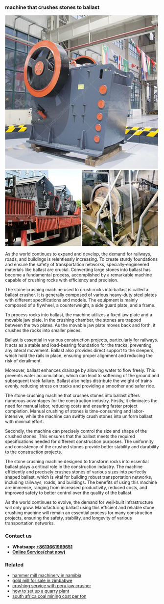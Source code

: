 <h3>machine that crushes stones to ballast</h3><img src='1708587041.jpg' alt=''><p>As the world continues to expand and develop, the demand for railways, roads, and buildings is relentlessly increasing. To create sturdy foundations and ensure the safety of transportation networks, specially-engineered materials like ballast are crucial. Converting large stones into ballast has become a fundamental process, accomplished by a remarkable machine capable of crushing rocks with efficiency and precision.</p><p>The stone crushing machine used to crush rocks into ballast is called a ballast crusher. It is generally composed of various heavy-duty steel plates with different specifications and models. The equipment is mainly composed of a flywheel, a counterweight, a side guard plate, and a frame.</p><p>To process rocks into ballast, the machine utilizes a fixed jaw plate and a movable jaw plate. In the crushing chamber, the stones are trapped between the two plates. As the movable jaw plate moves back and forth, it crushes the rocks into smaller pieces.</p><p>Ballast is essential in various construction projects, particularly for railways. It acts as a stable and load-bearing foundation for the tracks, preventing any lateral movement. Ballast also provides direct support to the sleepers, which hold the rails in place, ensuring proper alignment and reducing the risk of derailment.</p><p>Moreover, ballast enhances drainage by allowing water to flow freely. This prevents water accumulation, which can lead to softening of the ground and subsequent track failure. Ballast also helps distribute the weight of trains evenly, reducing stress on tracks and providing a smoother and safer ride.</p><p>The stone crushing machine that crushes stones into ballast offers numerous advantages for the construction industry. Firstly, it eliminates the need for manual labor, reducing costs and ensuring faster project completion. Manual crushing of stones is time-consuming and labor-intensive, while the machine can swiftly crush stones into uniform ballast with minimal effort.</p><p>Secondly, the machine can precisely control the size and shape of the crushed stones. This ensures that the ballast meets the required specifications needed for different construction purposes. The uniformity and consistency of the crushed stones provide better stability and durability to the construction projects.</p><p>The stone crushing machine designed to transform rocks into essential ballast plays a critical role in the construction industry. The machine efficiently and precisely crushes stones of various sizes into perfectly shaped ballast, which is vital for building robust transportation networks, including railways, roads, and buildings. The benefits of using this machine are immense, ranging from increased productivity, reduced costs, and improved safety to better control over the quality of the ballast.</p><p>As the world continues to evolve, the demand for well-built infrastructure will only grow. Manufacturing ballast using this efficient and reliable stone crushing machine will remain an essential process for many construction projects, ensuring the safety, stability, and longevity of various transportation networks.</p><h3>Contact us</h3><ul><li><strong>Whatsapp:&nbsp;<a href="https://wa.me/8613661969651">+8613661969651</a></strong></li><li><a href="https://swt.shibang-china.com/?git&amp;zhl&amp;machine that crushes stones to ballast"><strong>Online Service(chat now)</strong></a></li></ul><h3>Related</h3><ul><li><a href='hammer mill machinery in namibia.md'>hammer mill machinery in namibia</a></li><li><a href='gold mill for sale in zimbabwe.md'>gold mill for sale in zimbabwe</a></li><li><a href='crushing service with peru jaw crusher.md'>crushing service with peru jaw crusher</a></li><li><a href='how to set up a quarry plant.md'>how to set up a quarry plant</a></li><li><a href='south africa coal mining cost per ton.md'>south africa coal mining cost per ton</a></li></ul>